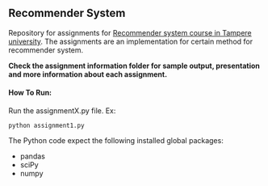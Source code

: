 ## Recommender System 
Repository for assignments for [Recommender system course in Tampere university](https://www.tuni.fi/en/students-guide/curriculum/course-units/uta-ykoodi-53272?year=2023).
The assignments are an implementation for certain method for recommender system. 

**Check the assignment information folder for sample output, presentation and more information about each assignment.**

#### How To Run:
Run the assignmentX.py file. Ex:

    python assignment1.py

The Python code expect the following installed global packages:
- pandas
- sciPy
- numpy

